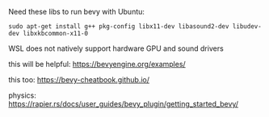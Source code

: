 Need these libs to run bevy with Ubuntu:
```
sudo apt-get install g++ pkg-config libx11-dev libasound2-dev libudev-dev libxkbcommon-x11-0
```
WSL does not natively support hardware GPU and sound drivers 

this will be helpful: 
https://bevyengine.org/examples/ 

this too: 
https://bevy-cheatbook.github.io/

physics:
https://rapier.rs/docs/user_guides/bevy_plugin/getting_started_bevy/